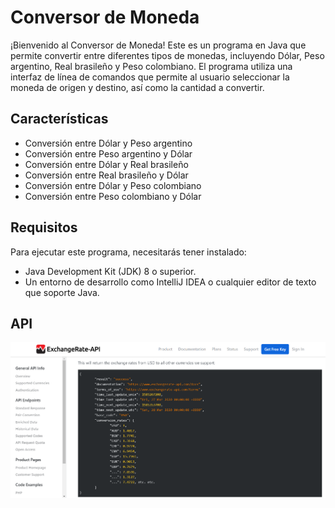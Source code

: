 # Conversor de Moneda

¡Bienvenido al Conversor de Moneda! Este es un programa en Java que 
permite convertir entre diferentes tipos de monedas, incluyendo Dólar, 
Peso argentino, Real brasileño y Peso colombiano. El programa utiliza una interfaz 
de línea de comandos que permite al usuario seleccionar la moneda de origen y destino, 
así como la cantidad a convertir.

## Características

- Conversión entre Dólar y Peso argentino
- Conversión entre Peso argentino y Dólar
- Conversión entre Dólar y Real brasileño
- Conversión entre Real brasileño y Dólar
- Conversión entre Dólar y Peso colombiano
- Conversión entre Peso colombiano y Dólar

## Requisitos

Para ejecutar este programa, necesitarás tener instalado:

- Java Development Kit (JDK) 8 o superior.
- Un entorno de desarrollo como IntelliJ IDEA o cualquier editor de texto que soporte Java.

## API

![API usada](src/images/API.png)
